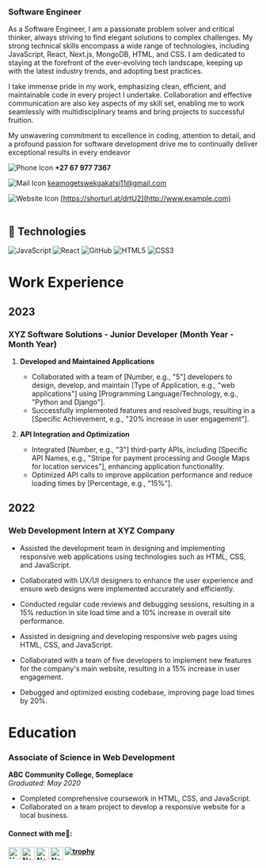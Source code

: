 <table>
<tr>

### Software Engineer
As a Software Engineer, I am a passionate problem solver and critical thinker, always striving to find elegant solutions to complex challenges. My strong technical skills encompass a wide range of technologies, including JavaScript, React, Next.js, MongoDB, HTML, and CSS. I am dedicated to staying at the forefront of the ever-evolving tech landscape, keeping up with the latest industry trends, and adopting best practices.

I take immense pride in my work, emphasizing clean, efficient, and maintainable code in every project I undertake. Collaboration and effective communication are also key aspects of my skill set, enabling me to work seamlessly with multidisciplinary teams and bring projects to successful fruition.

My unwavering commitment to excellence in coding, attention to detail, and a profound passion for software development drive me to continually deliver exceptional results in every endeavor

![Phone Icon](https://img.icons8.com/ios-filled/20/000000/phone.png) **+27 67 977 7367**

![Mail Icon](https://img.icons8.com/ios-glyphs/20/000000/new-post.png)   [keamogetswekgakatsi11@gmail.com](mailto:example@example.com)

![Website Icon](https://img.icons8.com/external-anggara-basic-outline-anggara-putra/20/000000/external-website-ui-basic-anggara-basic-outline-anggara-putra.png)   [https://shorturl.at/drtU2](http://www.example.com)

</td>
</tr>
</table>

## 👾 Technologies

![JavaScript](https://img.shields.io/badge/-JavaScript-black?style=flat-circle&logo=javascript)
![React](https://img.shields.io/badge/-React-black?style=flat-circle&logo=react)
![GitHub](https://img.shields.io/badge/-GitHub-181717?style=flat-circle&logo=github)
![HTML5](https://img.shields.io/badge/-HTML5-black?style=flat-circle&logo=html5&logoColor=white)
![CSS3](https://img.shields.io/badge/-CSS3-black?style=flat-circle&logo=css3)


# Work Experience 
## 2023
### XYZ Software Solutions - Junior Developer (Month Year - Month Year)

1. **Developed and Maintained Applications**  
   - Collaborated with a team of [Number, e.g., "5"] developers to design, develop, and maintain [Type of Application, e.g., "web applications"] using [Programming Language/Technology, e.g., "Python and Django"].
   - Successfully implemented features and resolved bugs, resulting in a [Specific Achievement, e.g., "20% increase in user engagement"].

2. **API Integration and Optimization**  
   - Integrated [Number, e.g., "3"] third-party APIs, including [Specific API Names, e.g., "Stripe for payment processing and Google Maps for location services"], enhancing application functionality.
   - Optimized API calls to improve application performance and reduce loading times by [Percentage, e.g., "15%"].

## 2022
### Web Development Intern at XYZ Company

- Assisted the development team in designing and implementing responsive web applications using technologies such as HTML, CSS, and JavaScript.
- Collaborated with UX/UI designers to enhance the user experience and ensure web designs were implemented accurately and efficiently.
- Conducted regular code reviews and debugging sessions, resulting in a 15% reduction in site load time and a 10% increase in overall site performance.  

- Assisted in designing and developing responsive web pages using HTML, CSS, and JavaScript.
- Collaborated with a team of five developers to implement new features for the company's main website, resulting in a 15% increase in user engagement.
- Debugged and optimized existing codebase, improving page load times by 20%.

# Education

### Associate of Science in Web Development
**ABC Community College, Someplace**  
*Graduated: May 2020*  
- Completed comprehensive coursework in HTML, CSS, and JavaScript.
- Collaborated on a team project to develop a responsive website for a local business.


<h4> Connect with me🤝: <h4>
  </hr>
  <a href="https://www.linkedin.com/in/username/">
   <img align="left" alt=" Name Surname  | Linkedin" width="24px" src="https://www.vectorlogo.zone/logos/linkedin/linkedin-icon.svg" />
  </a>
  <a href="mailto:username@gmail.com">
    <img align="left" alt="Name Surname  | Gmail" width="26px" src="https://www.vectorlogo.zone/logos/gmail/gmail-icon.svg" />
  </a>
  <a href="https://twitter.com/username">
    <img align="left" alt="Name Surname | Twitter" width="26px" src="https://www.vectorlogo.zone/logos/twitter/twitter-official.svg" />
  </a>

[![trophy](https://github-profile-trophy.vercel.app/?username=jessklette)](https://github.com/jessklette/github-profile-trophy)
   <a href="https://github.com/username">
    <img align="left" alt= "Name Surname | Github" width="26px" src="https://www.vectorlogo.zone/logos/github/github-tile.svg" />
  </a>
  <br>
  
